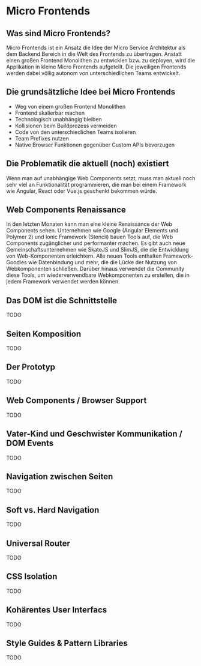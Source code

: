 # Micro Frontends

## Was sind Micro Frontends?

Micro Frontends ist ein Ansatz die Idee der Micro Service Architektur als dem Backend Bereich in die Welt des Frontends zu übertragen. Anstatt einen großen Frontend Monolithen zu entwicklen bzw. zu deployen, wird die Applikation in kleine Micro Frontends aufgeteilt. Die jeweiligen Frontends werden dabei völlig autonom von unterschiedlichen Teams entwickelt.

## Die grundsätzliche Idee bei Micro Frontends

* Weg von einem großen Frontend Monolithen
* Frontend skalierbar machen
* Technologisch unabhängig bleiben
* Kollisionen beim Buildprozess vermeiden
* Code von den unterschiedlichen Teams isolieren
* Team Prefixes nutzen
* Native Browser Funktionen gegenüber Custom APIs bevorzugen

## Die Problematik die aktuell (noch) existiert

Wenn man auf unabhängige Web Components setzt, muss man aktuell noch sehr viel an Funktionalität programmieren, die man bei einem Framework wie Angular, React oder Vue.js geschenkt bekommen würde.

## Web Components Renaissance
In den letzten Monaten kann man eine kleine Renaissance der Web Components sehen. Unternehmen wie Google (Angular Elements und Polymer 2) und Ionic Framework (Stencil) bauen Tools auf, die Web Components zugänglicher und performanter machen. Es gibt auch neue Gemeinschaftsunternehmen wie SkateJS und SlimJS, die die Entwicklung von Web-Komponenten erleichtern. Alle neuen Tools enthalten Framework-Goodies wie Datenbindung und mehr, die die Lücke der Nutzung von Webkomponenten schließen. Darüber hinaus verwendet die Community diese Tools, um wiederverwendbare Webkomponenten zu erstellen, die in jedem Framework verwendet werden können.

## Das DOM ist die Schnittstelle

TODO

## Seiten Komposition

TODO

## Der Prototyp

TODO

## Web Components / Browser Support

TODO

## Vater-Kind und Geschwister Kommunikation / DOM Events

TODO

## Navigation zwischen Seiten

TODO

## Soft vs. Hard Navigation

TODO

## Universal Router

TODO

## CSS Isolation

TODO

## Kohärentes User Interfacs

TODO

## Style Guides & Pattern Libraries

TODO
